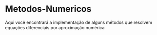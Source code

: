 # Metodos-Numericos
Aqui você encontrará a implementação de alguns métodos que resolvem equações diferenciais por aproximação numérica
